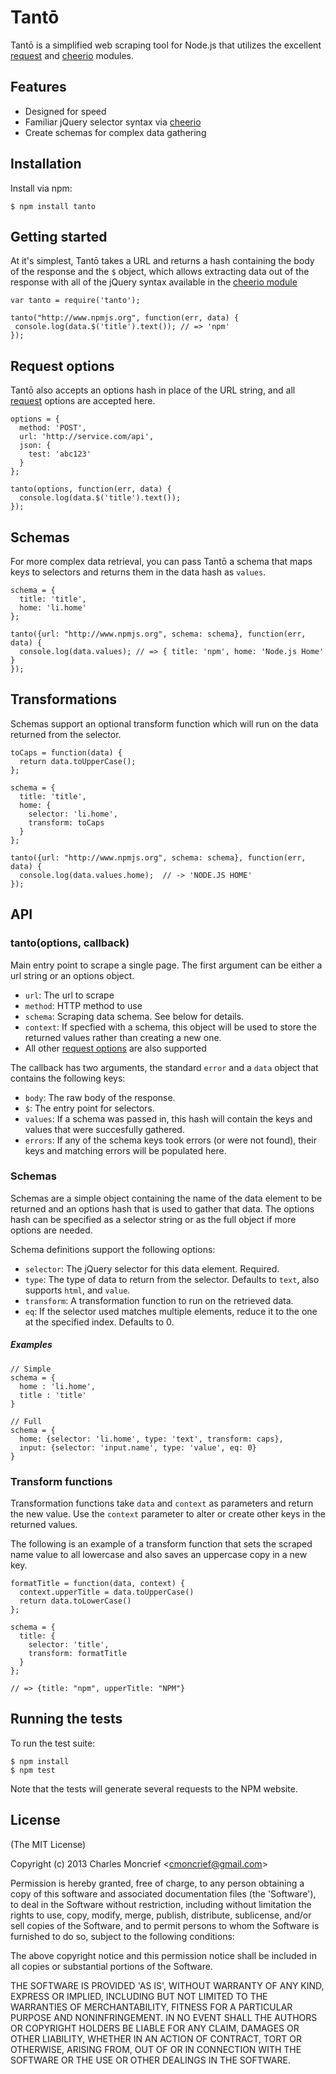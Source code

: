 # Tantō

Tantō is a simplified web scraping tool for Node.js that utilizes the excellent [request](https://npmjs.org/package/request) and [cheerio](https://npmjs.org/package/cheerio) modules.

## Features

* Designed for speed
* Familiar jQuery selector syntax via [cheerio](https://npmjs.org/package/cheerio)
* Create schemas for complex data gathering

## Installation

Install via npm:

    $ npm install tanto

## Getting started

At it's simplest, Tantō takes a URL and returns a hash containing the body
of the response and the `$` object, which allows extracting data out of the response with all of the jQuery syntax available in the [cheerio module](https://npmjs.org/package/cheerio)
    
    var tanto = require('tanto');

    tanto("http://www.npmjs.org", function(err, data) {
     console.log(data.$('title').text()); // => 'npm'
    });

## Request options

Tantō also accepts an options hash in place of the URL string, and all [request](https://npmjs.org/package/request) options are accepted here.

    options = {
      method: 'POST',
      url: 'http://service.com/api',
      json: {
        test: 'abc123'
      }
    };

    tanto(options, function(err, data) {
      console.log(data.$('title').text()); 
    });

## Schemas

For more complex data retrieval, you can pass Tantō a schema that maps keys to selectors and returns them in the data hash as `values`.

    schema = {
      title: 'title',
      home: 'li.home'
    };

    tanto({url: "http://www.npmjs.org", schema: schema}, function(err, data) {
      console.log(data.values); // => { title: 'npm', home: 'Node.js Home' }
    });

## Transformations

Schemas support an optional transform function which will run on the data returned
from the selector.

    toCaps = function(data) {
      return data.toUpperCase();
    };

    schema = {
      title: 'title',
      home: {
        selector: 'li.home',
        transform: toCaps
      }
    };

    tanto({url: "http://www.npmjs.org", schema: schema}, function(err, data) {
      console.log(data.values.home);  // -> 'NODE.JS HOME'
    });

## API

### tanto(options, callback)

Main entry point to scrape a single page. The first argument can be either a url string or an options object.

* `url`: The url to scrape
* `method`: HTTP method to use
* `schema`: Scraping data schema. See below for details.
* `context`: If specfied with a schema, this object will be used to store the returned values rather than creating a new one.
* All other [request options](https://npmjs.org/package/request) are also supported

The callback has two arguments, the standard `error` and a `data` object that contains the following keys:

* `body`: The raw body of the response.
* `$`: The entry point for selectors.
* `values`: If a schema was passed in, this hash will contain the keys and values that were succesfully gathered.
* `errors`: If any of the schema keys took errors (or were not found), their keys and matching errors will be populated here.

### Schemas

Schemas are a simple object containing the name of the data element to be returned and an options hash that is used to gather that data. The options hash can be specified as a selector string or as the full object if more options are needed.

Schema definitions support the following options:

* `selector`: The jQuery selector for this data element. Required.
* `type`: The type of data to return from the selector. Defaults to `text`, also supports `html`, and `value`.
* `transform`: A transformation function to run on the retrieved data.
* `eq`: If the selector used matches multiple elements, reduce it to the one at the specified index. Defaults to 0.


##### Examples

    // Simple
    schema = {
      home : 'li.home',
      title : 'title'
    }

    // Full
    schema = {
      home: {selector: 'li.home', type: 'text', transform: caps},
      input: {selector: 'input.name', type: 'value', eq: 0}
    }

### Transform functions

Transformation functions take `data` and `context` as parameters and return
the new value. Use the `context` parameter to alter or create other keys in the returned values. 

The following is an example of a transform function that sets the scraped name
value to all lowercase and also saves an uppercase copy in a new key.

    formatTitle = function(data, context) {
      context.upperTitle = data.toUpperCase()
      return data.toLowerCase()
    };

    schema = {
      title: {
        selector: 'title',
        transform: formatTitle
      }
    };

    // => {title: "npm", upperTitle: "NPM"}

## Running the tests

To run the test suite:

    $ npm install
    $ npm test

Note that the tests will generate several requests to the NPM website.

## License

(The MIT License)

Copyright (c) 2013 Charles Moncrief <<cmoncrief@gmail.com>>

Permission is hereby granted, free of charge, to any person obtaining
a copy of this software and associated documentation files (the
'Software'), to deal in the Software without restriction, including
without limitation the rights to use, copy, modify, merge, publish,
distribute, sublicense, and/or sell copies of the Software, and to
permit persons to whom the Software is furnished to do so, subject to
the following conditions:

The above copyright notice and this permission notice shall be
included in all copies or substantial portions of the Software.

THE SOFTWARE IS PROVIDED 'AS IS', WITHOUT WARRANTY OF ANY KIND,
EXPRESS OR IMPLIED, INCLUDING BUT NOT LIMITED TO THE WARRANTIES OF
MERCHANTABILITY, FITNESS FOR A PARTICULAR PURPOSE AND NONINFRINGEMENT.
IN NO EVENT SHALL THE AUTHORS OR COPYRIGHT HOLDERS BE LIABLE FOR ANY
CLAIM, DAMAGES OR OTHER LIABILITY, WHETHER IN AN ACTION OF CONTRACT,
TORT OR OTHERWISE, ARISING FROM, OUT OF OR IN CONNECTION WITH THE
SOFTWARE OR THE USE OR OTHER DEALINGS IN THE SOFTWARE.